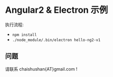 # Angular2 & Electron 示例

执行流程:

- `npm install`
- `./node_module/.bin/electron hello-ng2-v1`

## 问题

请联系 chaishushan{AT}gmail.com !

